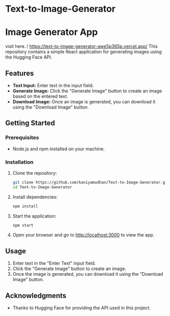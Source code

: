 # Text-to-Image-Generator
# Image Generator App
visit here..!
https://text-to-image-generator-awe5p365p.vercel.app/
This repository contains a simple React application for generating images using the Hugging Face API.

## Features

- **Text Input:** Enter text in the input field.
- **Generate Image:** Click the "Generate Image" button to create an image based on the entered text.
- **Download Image:** Once an image is generated, you can download it using the "Download Image" button.

## Getting Started

### Prerequisites

- Node.js and npm installed on your machine.

### Installation

1. Clone the repository:

    ```bash
    git clone https://github.com/kaniyamudhan/Text-to-Image-Generator.git
    cd Text-to-Image-Generator
    ```

2. Install dependencies:

    ```bash
    npm install
    ```

3. Start the application:

    ```bash
    npm start
    ```

4. Open your browser and go to [http://localhost:3000](http://localhost:3000) to view the app.

## Usage

1. Enter text in the "Enter Text" input field.
2. Click the "Generate Image" button to create an image.
3. Once the image is generated, you can download it using the "Download Image" button.


## Acknowledgments

- Thanks to Hugging Face for providing the API used in this project.

